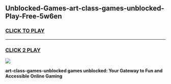 
## Unblocked-Games-art-class-games-unblocked-Play-Free-5w6en
<h3>
<a href="https://premium76.site?title=art-class-games-unblocked&ref=24M">CLICK TO PLAY</a></h3>
<hr>

<h3>
<a href="https://premium76.site?title=art-class-games-unblocked&ref=24M">CLICK 2 PLAY</a>
  
</h3>

<a href="https://premium76.site?title=art-class-games-unblocked&ref=24M"><img src="https://clearcache.store/games.png"></a>


**art-class-games-unblocked games unblocked: Your Gateway to Fun and Accessible Online Gaming**
